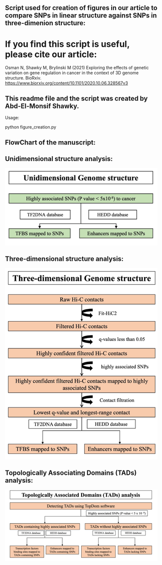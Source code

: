 ## Script used for creation of figures in our article to compare SNPs in linear structure against SNPs in three-dimenion structure:



# If you find this script is useful, please cite our article:

Osman N, Shawky M, Brylinski M (2021) Exploring the effects of genetic variation on gene regulation in cancer in the context of 3D genome structure. BioRxiv. https://www.biorxiv.org/content/10.1101/2020.10.06.328567v3



## This readme file and the script was created by Abd-El-Monsif Shawky.


Usage:

python figure_creation.py 






## FlowChart of the manuscript:

## Unidimensional structure analysis:

![Linear structure](1D.jpeg)


## Three-dimensional structure analysis:

![Three-dimensional structure](3D.jpeg)


## Topologically Associating Domains (TADs) analysis:

![Topologically Associating Domains analysis](TADs.png)
